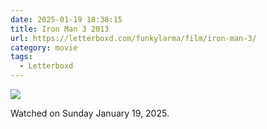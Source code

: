 ```yaml
---
date: 2025-01-19 18:38:15
title: Iron Man 3 2013
url: https://letterboxd.com/funkylarma/film/iron-man-3/
category: movie
tags:
  - Letterboxd
---
```


![](https://a.ltrbxd.com/resized/sm/upload/5r/0i/96/db/7XiGqZE8meUv7L4720L0tIDd7gO-0-600-0-900-crop.jpg?v=25f900a8ee)

Watched on Sunday January 19, 2025.
